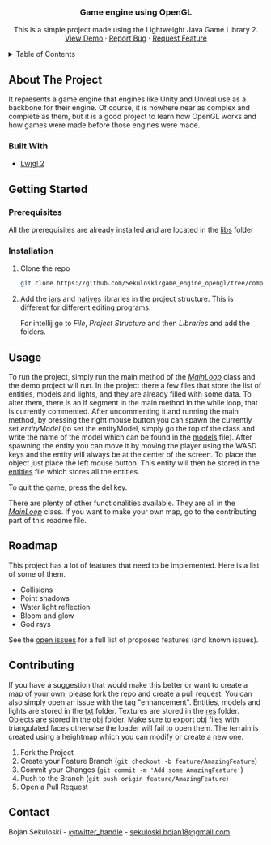 <h3 align="center">Game engine using OpenGL</h3>

  <p align="center">
    This is a simple project made using the Lightweight Java Game Library 2.
    <br />
    <a href="https://github.com/sekuloski/game_engine_opengl/tree/computer_graphics_course">View Demo</a>
    ·
    <a href="https://github.com/sekuloski/game_engine_opengl/tree/computer_graphics_course/issues">Report Bug</a>
    ·
    <a href="https://github.com/sekuloski/game_engine_opengl/tree/computer_graphics_course/issues">Request Feature</a>
  </p>



<!-- TABLE OF CONTENTS -->
<details>
  <summary>Table of Contents</summary>
  <ol>
    <li>
      <a href="#about-the-project">About The Project</a>
      <ul>
        <li><a href="#built-with">Built With</a></li>
      </ul>
    </li>
    <li>
      <a href="#getting-started">Getting Started</a>
      <ul>
        <li><a href="#prerequisites">Prerequisites</a></li>
        <li><a href="#installation">Installation</a></li>
      </ul>
    </li>
    <li><a href="#usage">Usage</a></li>
    <li><a href="#roadmap">Roadmap</a></li>
    <li><a href="#contributing">Contributing</a></li>
    <li><a href="#license">License</a></li>
    <li><a href="#contact">Contact</a></li>
    <li><a href="#acknowledgments">Acknowledgments</a></li>
  </ol>
</details>



<!-- ABOUT THE PROJECT -->
## About The Project

It represents a game engine that engines like Unity and Unreal use as a backbone for their engine. Of course, it is nowhere near as complex and complete as them,
but it is a good project to learn how OpenGL works and how games were made before those engines were made.



### Built With

* [Lwjgl 2](http://legacy.lwjgl.org/)

<!-- GETTING STARTED -->
## Getting Started

### Prerequisites

All the prerequisites are already installed and are located in the [libs](libs) folder


### Installation

1. Clone the repo
   ```sh
   git clone https://github.com/Sekuloski/game_engine_opengl/tree/computer_graphics_course
   ```
2. Add the [jars](libs/jars) and [natives](libs/natives) libraries in the project structure. This is different for different editing programs. 

    For intellij go to *File*, *Project Structure* and then *Libraries* and add the folders.

<!-- USAGE EXAMPLES -->
## Usage

To run the project, simply run the main method of the *[MainLoop](src/Engine_Tester/MainLoop.java)* class and the demo project will run.
In the project there a few files that store the list of entities, models and lights, and they are already filled with some data. To alter them, there is an if segment in the main method in the while loop, that is currently commented. After uncommenting it and running the
main method, by pressing the right mouse button you can spawn the currently set *entityModel* (to set the entityModel, simply go the top of the class and
write the name of the model which can be found in the [models](src/txt/models.txt) file). After spawning the entity
you can move it by moving the player using the WASD keys and the entity will always be at the center of the screen.
To place the object just place the left mouse button. This entity will then be stored in the [entities](src/txt/entities.txt) file which stores all the entities.

To quit the game, press the del key.

There are plenty of other functionalities available. They are all in the *[MainLoop](src/Engine_Tester/MainLoop.java)* class. If you want to make your own map, go to the contributing part of this
readme file.


<!-- ROADMAP -->
## Roadmap

This project has a lot of features that need to be implemented. Here is a list of some of them.

- Collisions
- Point shadows
- Water light reflection
- Bloom and glow
- God rays

See the [open issues](https://github.com/sekuloski/game_engine_opengl/tree/computer_graphics_course/issues) for a full list of proposed features (and known issues).

<!-- CONTRIBUTING -->
## Contributing

If you have a suggestion that would make this better or want to create a map of your own, please fork the repo and create a pull request. You can also simply open an issue with the tag "enhancement".
Entities, models and lights are stored in the [txt](src/txt) folder.
Textures are stored in the [res](resources/res) folder.
Objects are stored in the [obj](resources/obj) folder. Make sure to export obj files with triangulated faces otherwise the loader will fail to open them.
The terrain is created using a heightmap which you can modify or create a new one.

1. Fork the Project
2. Create your Feature Branch (`git checkout -b feature/AmazingFeature`)
3. Commit your Changes (`git commit -m 'Add some AmazingFeature'`)
4. Push to the Branch (`git push origin feature/AmazingFeature`)
5. Open a Pull Request

<!-- CONTACT -->
## Contact

Bojan Sekuloski - [@twitter_handle](https://twitter.com/b_sekuloski) - sekuloski.bojan18@gmail.com